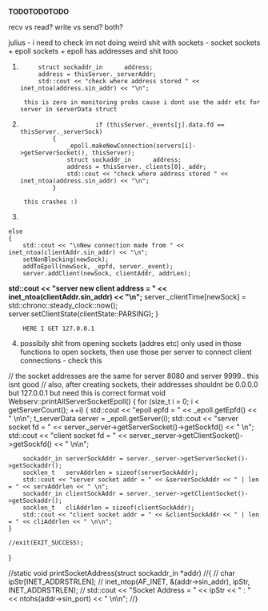 

**TODOTODOTODO**


recv vs read?
write vs send? both?


julius - i need to check im not doing weird shit with sockets - socket sockets + epoll sockets + epoll has addresses and shit tooo


1)
			struct sockaddr_in		address;
			address = thisServer._serverAddr;
			std::cout << "check where address stored " << inet_ntoa(address.sin_addr) << "\n";

		this is zero in monitoring probs cause i dont use the addr etc for server in serverData struct

2)
							if (thisServer._events[j].data.fd == thisServer._serverSock)
				{
					_epoll.makeNewConnection(servers[i]->getServerSocket(), thisServer);
					struct sockaddr_in		address;
					address = thisServer._clients[0]._addr;
					std::cout << "check where address stored " << inet_ntoa(address.sin_addr) << "\n";
				}

		this crashes :)

3)

	else 
	{
		std::cout << "\nNew connection made from " << inet_ntoa(clientAddr.sin_addr) << "\n";
		setNonBlocking(newSock);
		addToEpoll(newSock, _epfd, server._event);
		server.addClient(newSock, clientAddr, addrLen);
**std::cout << "server new client address = " << inet_ntoa(clientAddr.sin_addr) << "\n";**
		server._clientTime[newSock] = std::chrono::steady_clock::now();
		server.setClientState(clientState::PARSING);
	}


		HERE I GET 127.0.0.1



4)
	possibily shit from opening sockets (addres etc) only used in those functions to open sockets, then use those per server to connect client connections - check this





// the socket addresses are the same for server 8080 and server 9999.. this isnt good
// also, after creating sockets, their addresses shouldnt be 0.0.0.0 but 127.0.0.1 but need this is correct format
void		Webserv::printAllServerSocketEpoll()
{
	for (size_t i = 0; i < getServerCount(); ++i)
	{
		std::cout << "epoll epfd = " << _epoll.getEpfd() << " \n\n";
		t_serverData	server = _epoll.getServer(i);
		std::cout << "server socket fd = " << server._server->getServerSocket()->getSockfd() << " \n";
		std::cout << "client socket fd = " << server._server->getClientSocket()->getSockfd() << " \n\n";
		
		sockaddr_in serverSockAddr = server._server->getServerSocket()->getSockaddr();
		socklen_t	servAddrlen = sizeof(serverSockAddr);
		std::cout << "server socket addr = " << &serverSockAddr << " | len = " << servAddrlen << " \n";
		sockaddr_in clientSockAddr = server._server->getClientSocket()->getSockaddr();
		socklen_t	cliAddrlen = sizeof(clientSockAddr);
		std::cout << "client socket addr = " << &clientSockAddr << " | len = " << cliAddrlen << " \n\n";
	}

	//exit(EXIT_SUCCESS);
}


//static void		printSocketAddress(struct sockaddr_in *addr)
//{
//	char	ipStr[INET_ADDRSTRLEN];
//	inet_ntop(AF_INET, &(addr->sin_addr), ipStr, INET_ADDRSTRLEN);
//	std::cout << "Socket Address = " << ipStr << " : " << ntohs(addr->sin_port) << " \n\n";
//}
